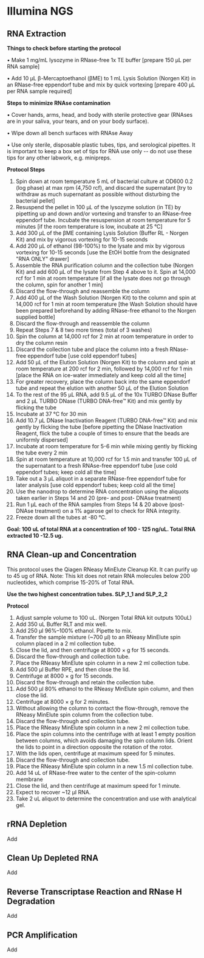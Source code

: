 # Illumina NGS
## RNA Extraction

__Things to check before starting the protocol__

•	Make 1 mg/mL lysozyme in RNase-free 1x TE buffer [prepare 150 µL per RNA sample]

•	Add 10 µL β-Mercaptoethanol (βME) to 1 mL Lysis Solution (Norgen Kit) in an RNase-free eppendorf tube and mix by quick vortexing [prepare 400 µL per RNA sample required]

__Steps to minimize RNAse contamination__

•	Cover hands, arms, head, and body with sterile protective gear  (RNAses are in your saliva, your tears, and on your body surface).

•	Wipe down all bench surfaces with RNAse Away

•	Use only sterile, disposable plastic tubes, tips, and serological pipettes.  It is important to keep a box set of tips for RNA use only -- do not use these tips for any other labwork, e.g. minipreps.

__Protocol Steps__
1.	Spin down at room temperature 5 mL of bacterial culture at OD600 0.2 (log phase) at max rpm (4,750 rcf), and discard the supernatant [try to withdraw as much supernatant as possible without disturbing the bacterial pellet]
2.	Resuspend the pellet in 100 µL of the lysozyme solution (in TE) by pipetting up and down and/or vortexing and transfer to an RNase-free eppendorf tube. Incubate the resuspension at room temperature for 5 minutes [if the room temperature is low, incubate at 25 °C]
3.	Add 300 µL of the βME containing Lysis Solution (Buffer RL - Norgen Kit) and mix by vigorous vortexing for 10-15 seconds
4.	Add 200 µL of ethanol (98-100%) to the lysate and mix by vigorous vortexing for 10-15 seconds [use the EtOH bottle from the designated "RNA ONLY" drawer]
5.	Assemble the RNA purification column and the collection tube (Norgen Kit) and add 600 µL of the lysate from Step 4 above to it. Spin at 14,000 rcf for 1 min at room temperature [if all the lysate does not go through the column, spin for another 1 min]
6.	Discard the flow-through and reassemble the column
7.	Add 400 µL of the Wash Solution (Norgen Kit) to the column and spin at 14,000 rcf for 1 min at room temperature [the Wash Solution should have been prepared beforehand by adding RNase-free ethanol to the Norgen supplied bottle]
8.	Discard the flow-through and reassemble the column
9.	Repeat Steps 7 & 8 two more times (total of 3 washes)
10.	Spin the column at 14,000 rcf for 2 min at room temperature in order to dry the column resin
11.	Discard the collection tube and place the column into a fresh RNase-free eppendorf tube [use cold eppendorf tubes]
12.	Add 50 µL of the Elution Solution (Norgen Kit) to the column and spin at room temperature at 200 rcf for 2 min, followed by 14,000 rcf for 1 min [place the RNA on ice-water immediately and keep cold all the time]
13.	For greater recovery, place the column back into the same eppendorf tube and repeat the elution with another 50 µL of the Elution Solution
14.	To the rest of the 95 µL RNA, add 9.5 µL of the 10x TURBO DNase Buffer and 2 µL TURBO DNase (TURBO DNA-free™ Kit) and mix gently by flicking the tube
15.	Incubate at 37 °C for 30 min
16.	Add 10.7 µL DNase Inactivation Reagent (TURBO DNA-free™ Kit) and mix gently by flicking the tube [before pipetting the DNase Inactivation Reagent,  flick the tube a couple of times to ensure that the beads are uniformly dispersed]
17.	Incubate at room temperature for 5-6 min while mixing gently by flicking the tube every 2 min
18.	Spin at room temperature at 10,000 rcf for 1.5 min and transfer 100 µL of the supernatant to a fresh RNAse-free eppendorf tube [use cold eppendorf tubes; keep cold all the time]
19.	Take out a 3 µL aliquot in a separate RNase-free eppendorf tube for later analysis [use cold eppendorf tubes; keep cold all the time]
20.	Use the nanodrop to determine RNA concentration using the aliquots taken earlier in Steps 14 and 20 (pre- and post- DNAse treatment)
21.	Run 1 µL each of the RNA samples from Steps 14 & 20 above (post- DNAse treatment) on a 1% agarose gel to check for RNA integrity.
22.	Freeze down all the tubes at -80 °C.

__Goal: 100 uL of total RNA at a concentration of 100 - 125 ng/uL. Total RNA extracted 10 -12.5 ug.__ 

## RNA Clean-up and Concentration
This protocol uses the Qiagen RNeasy MinElute Cleanup Kit. It can purify up to 45 ug of RNA. Note: This kit does not retain RNA molecules below 200 nucleotides, which comprise 15-20% of Total RNA.

__Use the two highest concentration tubes. SLP_1_1 and SLP_2_2__

__Protocol__

1.	Adjust sample volume to 100 uL. (Norgen Total RNA kit outputs 100uL)
2.	Add 350 uL Buffer RLT and mix well.
3.	Add 250 µl 96%–100% ethanol. Pipette to mix.
4.	Transfer the sample mixture (~700 µl) to an RNeasy MinElute spin column placed in a 2 ml collection tube.
5.	Close the lid, and then centrifuge at 8000 × g for 15 seconds.
6.	Discard the flow-through and collection tube. 
7.	Place the RNeasy MinElute spin column in a new 2 ml collection tube.
8.	Add 500 µl Buffer RPE, and then close the lid.
9.	Centrifuge at 8000 × g for 15 seconds. 
10.	Discard the flow-through and retain the collection tube.
11.	Add 500 µl 80% ethanol to the RNeasy MinElute spin column, and then close the lid. 
12.	Centrifuge at 8000 × g for 2 minutes. 
13.	Without allowing the column to contact the flow-through, remove the RNeasy MinElute spin column from the collection tube.
14.	Discard the flow-through and collection tube.
15.	Place the RNeasy MinElute spin column in a new 2 ml collection tube. 
16.	Place the spin columns into the centrifuge with at least 1 empty position between columns, which avoids damaging the spin column lids. Orient the lids to point in a direction opposite the rotation of the rotor. 
17.	With the lids open, centrifuge at maximum speed for 5 minutes.
18.	Discard the flow-through and collection tube.
19.	Place the RNeasy MinElute spin column in a new 1.5 ml collection tube. 
20.	Add 14 uL of RNase-free water to the center of the spin-column membrane
21.	Close the lid, and then centrifuge at maximum speed for 1 minute. 
22.	Expect to recover ~12 µl RNA.
23. Take 2 uL aliquot to determine the concentration and use with analytical gel.

## rRNA Depletion
  Add
## Clean Up Depleted RNA
  Add
## Reverse Transcriptase Reaction and RNase H Degradation
Add
## PCR Amplification
Add
